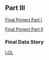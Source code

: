 ## Part III

[Final Project Part I](/final-project-part1.md)

[Final Project Part II](/final-project-part2.md)


### Final Data Story
<a href = "https://preview.shorthand.com/Bim4h18O7p4bYrz8" > LOL </a>
